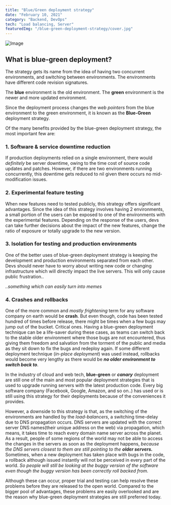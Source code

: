 ```yaml
---
title: "Blue/Green deployment strategy"
date: "February 10, 2021"
category: "Backend, DevOps"
tech: "Load balancing, Server"
featuredImg: "/blue-green-deployment-strategy/cover.jpg"
---
```


![Image](/blue-green-deployment-strategy/cover.jpg)

## What is blue-green deployment?

The strategy gets its name from the idea of having two concurrent environments, and switching between environments. The environments have different code revision signatures.

The **blue** environment is the old environment.
The **green** environment is the newer and more updated environment.

Since the deployment process changes the _web pointers_ from the blue environment to the green environment, it is known as the **Blue-Green** deployment strategy.

Of the many benefits provided by the blue-green deployment strategy, the most important few are:

### 1. Software & service downtime reduction

If production deployments relied on a single environment, there would _definitely_ be server downtime, owing to the time cost of source code updates and patches. However, if there are two environments running concurrently, this downtime gets reduced to nil given there occurs no mid-modification issues.

### 2. Experimental feature testing

When new features need to tested publicly, this strategy offers significant advantages. Since the idea of this strategy involves having 2 environments, a small portion of the users can be exposed to one of the environments with the experimental features. Depending on the response of the users, devs can take further decisions about the impact of the new features, change the ratio of exposure or totally upgrade to the new version.

### 3. Isolation for testing and production environments

One of the better uses of blue-green deployment strategy is keeping the development and production environments separated from each other. Devs should never have to worry about writing new code or changing infrastructure which will directly impact the live servers. This will only cause public frustration..

_..something which can easily turn into memes_

### 4. Crashes and rollbacks

One of the more common and _mostly frightening_ term for any software company on earth would be **crash**. But even though, code has been tested hundred of times before release, there might be times when a few bugs may jump out of the bucket. Critical ones. Having a blue-green deployment technique can be a life-saver during these cases, as teams can switch back to the stable older environment where those bugs are not encountered, thus giving them freedom and salvation from the torment of the public and media as they sit down to fix the bugs and redeploy again. If some different deployment technique (_in-place deployment_) was used instead, rollbacks would become very lengthy as there would be **_no older environment to switch back to_**.

In the industry of cloud and web tech, **blue-green** or **_canary_** deployment are still one of the main and most popular deployment strategies that is used to upgrade running servers with the latest production code. Every big software company (Facebook, Google, Amazon, and so on..) has used or is still using this strategy for their deployments because of the conveniences it provides.

However, a downside to this strategy is that, as the switching of the environments are handled by the _load-balancers_, a switching time-delay due to DNS propagation occurs. DNS servers are updated with the correct server DNS names(their unique address on the web) via propagation, which means, it takes time to reach every domain name server across the planet. As a result, people of some regions of the world may not be able to access the changes in the servers as soon as the deployment happens, _because the DNS servers closest to them are still pointing to the_ **_older servers._** Sometimes, when a new deployment has taken place with bugs in the code, a rollback although issued instantly will not be perceived in every part of the world. _So people will still be looking at the buggy version of the software even though the buggy version has been correctly roll backed from._

Although these can occur, proper trial and testing can help resolve these problems before they are released to the open world. Compared to the bigger pool of advantages, these problems are easily overlooked and are the reason why blue-green deployment strategies are still preferred today.

